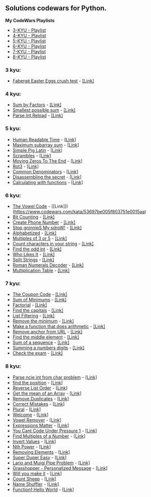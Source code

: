 ## Solutions codewars for Python.


**My CodeWars Playlists**
- [3-KYU - Playlist](https://www.codewars.com/collections/pythonkyu3)
- [4-KYU - Playlist](https://www.codewars.com/collections/pythonkyu4)
- [5-KYU - Playlist](https://www.codewars.com/collections/pythonkyu5)
- [6-KYU - Playlist](https://www.codewars.com/collections/pythonkyu6)
- [7-KYU - Playlist](https://www.codewars.com/collections/pythonkyu7)
- [8-KYU - Playlist](https://www.codewars.com/collections/pythonkyu8)

### 3 kyu:
- [Fabergé Easter Eggs crush test](https://github.com/RuiFSP/CodeWars/blob/main/Python/3kyu/faberge_eggs.py) - [[Link]](https://www.codewars.com/kata/54cb771c9b30e8b5250011d4)

### 4 kyu:
- [Sum by Factors](https://github.com/RuiFSP/CodeWars/blob/main/Python/4%20kyu/sum_for_list.py) - [[Link]](https://www.codewars.com/kata/54d496788776e49e6b00052f)
- [Smallest possible sum](https://github.com/RuiFSP/CodeWars/blob/main/Python/4%20kyu/smallest_possible_sum.py) - [[Link]](https://www.codewars.com/kata/52f677797c461daaf7000740)
- [Parse Int Reload](https://github.com/RuiFSP/CodeWars/blob/main/Python/4%20kyu/parse_int_reload.py) - [[Link]](https://www.codewars.com/kata/525c7c5ab6aecef16e0001a5)

### 5 kyu:
- [Human Readable Time](https://github.com/RuiFSP/CodeWars/blob/main/Python/5%20kyu/make_readable.py) - [[Link]](https://www.codewars.com/kata/52685f7382004e774f0001f7)
- [Maximum subarray sum](https://github.com/RuiFSP/CodeWars/blob/main/Python/5%20kyu/maximum_subarray_sum.py) - [[Link]](https://www.codewars.com/kata/54521e9ec8e60bc4de000d6c)
- [Simple Pig Latin](https://github.com/RuiFSP/CodeWars/blob/main/Python/5%20kyu/pig_it.py) - [[Link]](https://www.codewars.com/kata/520b9d2ad5c005041100000f)
- [Scrambles](https://github.com/RuiFSP/CodeWars/blob/main/Python/5%20kyu/scramble.py) - [[Link]](https://www.codewars.com/kata/55c04b4cc56a697bb0000048)
- [Moving Zeros To The End](https://github.com/RuiFSP/CodeWars/blob/main/Python/5%20kyu/move_zeros.py) - [[Link]](https://www.codewars.com/kata/52597aa56021e91c93000cb0)
- [Rot3](https://github.com/RuiFSP/CodeWars/blob/main/Python/5%20kyu/rot3.py) - [[Link]](https://www.codewars.com/kata/530e15517bc88ac656000716)
- [Common Denominators](https://github.com/RuiFSP/CodeWars/blob/main/Python/5%20kyu/convert_fracts.py) - [[Link]](https://www.codewars.com/kata/54d7660d2daf68c619000d95)
- [Disassembling the secret](https://github.com/RuiFSP/CodeWars/blob/main/Python/5%20kyu/find_the_secret.py) - [[Link]](https://www.codewars.com/kata/59b5896322f6bbe260002aa0)
- [Calculating with functions](https://github.com/RuiFSP/CodeWars/blob/main/Python/5%20kyu/calc_with_funcs.py) - [[Link]](https://www.codewars.com/kata/525f3eda17c7cd9f9e000b39)

### 6 kyu:
- [The Vowel Code](https://github.com/RuiFSP/CodeWars/blob/main/Python/6%20kyu/the_vowel_code.py) - [[Link]])(https://www.codewars.com/kata/53697be005f803751e0015aa)
- [Bit Counting](https://github.com/RuiFSP/CodeWars/blob/main/Python/6%20kyu/count_bits.py) - [[Link]](https://www.codewars.com/kata/526571aae218b8ee490006f4)
- [Create Phone Number](https://github.com/RuiFSP/CodeWars/blob/main/Python/6%20kyu/create_phone_number.py) - [[Link]](https://www.codewars.com/kata/525f50e3b73515a6db000b83)
- [Stop gninnipS My sdroW!](https://github.com/RuiFSP/CodeWars/blob/main/Python/6%20kyu/spin_words.py) - [[Link]](https://www.codewars.com/kata/5264d2b162488dc400000001) 
- [Alphabetized](https://github.com/RuiFSP/CodeWars/blob/main/Python/6%20kyu/alphabetized.py) - [[Link]](https://www.codewars.com/kata/5970df092ef474680a0000c9)
- [Multiples of 3 or 5](https://github.com/RuiFSP/CodeWars/blob/main/Python/6%20kyu/solution.py) - [[Link]](https://www.codewars.com/kata/514b92a657cdc65150000006)
- [Count characters in your string](https://github.com/RuiFSP/CodeWars/blob/main/Python/6%20kyu/count.py) - [[Link]](https://www.codewars.com/kata/52efefcbcdf57161d4000091)
- [Find the odd int](https://github.com/RuiFSP/CodeWars/blob/main/Python/6%20kyu/find_it.py) - [[Link]](https://www.codewars.com/kata/54da5a58ea159efa38000836)
- [Who Likes It](https://github.com/RuiFSP/CodeWars/blob/main/Python/6%20kyu/likes.py) - [[Link]](https://www.codewars.com/kata/5266876b8f4bf2da9b000362)
- [Split Strings](https://github.com/RuiFSP/CodeWars/blob/main/Python/6%20kyu/split_strings.py) - [[Link]](https://www.codewars.com/kata/515de9ae9dcfc28eb6000001)
- [Roman Numerals Decoder](https://github.com/RuiFSP/CodeWars/blob/main/Python/6%20kyu/roman_numerals_decoder.py) - [[Link]](https://www.codewars.com/kata/51b6249c4612257ac0000005)
- [Multiplication Table](https://github.com/RuiFSP/CodeWars/blob/main/Python/6%20kyu/multiplication_table.py) - [[Link]](https://www.codewars.com/kata/534d2f5b5371ecf8d2000a08)


### 7 kyu:
- [The Coupon Code](https://github.com/RuiFSP/CodeWars/blob/main/Python/7%20kyu/checko_coupon.py) - [[Link]](https://www.codewars.com/kata/539de388a540db7fec000642)
- [Sum of Minimums](https://github.com/RuiFSP/CodeWars/blob/main/Python/7%20kyu/sum_of_minimus.py) - [[Link]](https://www.codewars.com/kata/5d5ee4c35162d9001af7d699)
- [Factorial](https://github.com/RuiFSP/CodeWars/blob/main/Python/7%20kyu/factorial.py) - [[Link]](https://www.codewars.com/kata/54ff0d1f355cfd20e60001fc/)
- [Find the capitals](https://github.com/RuiFSP/CodeWars/blob/main/Python/7%20kyu/capitals.py) - [[Link]](https://www.codewars.com/kata/539ee3b6757843632d00026b)
- [List Filtering](https://github.com/RuiFSP/CodeWars/blob/main/Python/7%20kyu/list_filtering.py) - [[Link]](https://www.codewars.com/kata/53dbd5315a3c69eed20002dd)
- [Remove the minimum](https://github.com/RuiFSP/CodeWars/blob/main/Python/7%20kyu/remove_the_minimum.py) - [[Link]](https://www.codewars.com/kata/563cf89eb4747c5fb100001b)
- [Make a function that does arithmetic](https://github.com/RuiFSP/CodeWars/blob/main/Python/7%20kyu/function_does_arithmetic.py) - [[Link]](https://www.codewars.com/kata/583f158ea20cfcbeb400000a)
- [Remove anchor from URL](https://github.com/RuiFSP/CodeWars/blob/main/Python/7%20kyu/remove_anchor.py) - [[Link]](https://www.codewars.com/kata/51f2b4448cadf20ed0000386)
- [Find the middle element](https://github.com/RuiFSP/CodeWars/blob/main/Python/7%20kyu/find_middle_element.py) - [[Link]](https://www.codewars.com/kata/545a4c5a61aa4c6916000755)
- [Sum of a sequence](https://github.com/RuiFSP/CodeWars/blob/main/Python/7%20kyu/sum_a_sequence.py) - [[Link]](https://www.codewars.com/kata/586f6741c66d18c22800010a)
- [Summing a numbers digits](https://github.com/RuiFSP/CodeWars/blob/main/Python/7%20kyu/summing_number_digits.py) - [[Link]](https://www.codewars.com/kata/52f3149496de55aded000410)
- [Check the exam](https://github.com/RuiFSP/CodeWars/blob/main/Python/7%20kyu/check_the_exam.py) - [[Link]](https://www.codewars.com/kata/5a3dd29055519e23ec000074)

### 8 kyu:
- [Parse ncie int from char problem](https://github.com/RuiFSP/CodeWars/blob/main/Python/8%20kyu/get_age.py) - [[Link]](https://www.codewars.com/kata/557cd6882bfa3c8a9f0000c1)
- [find the position](https://github.com/RuiFSP/CodeWars/blob/main/Python/8%20kyu/find_the_position.py) - [[Link]](https://www.codewars.com/kata/5808e2006b65bff35500008f)
- [Reverse List Order](https://github.com/RuiFSP/CodeWars/blob/main/Python/8%20kyu/reverse_list.py) - [[Link]](https://www.codewars.com/kata/53da6d8d112bd1a0dc00008b)
- [Get the mean of an Array](https://github.com/RuiFSP/CodeWars/blob/main/Python/8%20kyu/mean_array.py) - [[Link]](https://www.codewars.com/kata/563e320cee5dddcf77000158)
- [Remove Duplicates](https://github.com/RuiFSP/CodeWars/blob/main/Python/8%20kyu/remove_duplicates.py) - [[Link]](https://www.codewars.com/kata/57a5b0dfcf1fa526bb000118)
- [Correct Mistakes](https://github.com/RuiFSP/CodeWars/blob/main/Python/8%20kyu/correct_mistakes.py) - [[Link]](https://www.codewars.com/kata/577bd026df78c19bca0002c0)
- [Plural](https://github.com/RuiFSP/CodeWars/blob/main/Python/8%20kyu/plural.py) - [[Link]](https://www.codewars.com/kata/52ceafd1f235ce81aa00073a)
- [Welcome](https://github.com/RuiFSP/CodeWars/blob/main/Python/8%20kyu/welcome.py) - [[Link]](https://www.codewars.com/kata/577ff15ad648a14b780000e7)
- [Vowel Remover](https://github.com/RuiFSP/CodeWars/blob/main/Python/8%20kyu/vowel_remover.py) - [[Link]](https://www.codewars.com/kata/5547929140907378f9000039)
- [Expressions Matter](https://github.com/RuiFSP/CodeWars/blob/main/Python/8%20kyu/expressions_matter.py) - [[Link]](https://www.codewars.com/kata/5ae62fcf252e66d44d00008e)
- [You Cant Code Under Pressure 1](https://github.com/RuiFSP/CodeWars/blob/main/Python/8%20kyu/code_under_pressure.py) - [[Link]](https://www.codewars.com/kata/53ee5429ba190077850011d4)
- [Find Multiples of a Number](https://github.com/RuiFSP/CodeWars/blob/main/Python/8%20kyu/find_multiples.py) - [[Link]](https://www.codewars.com/kata/58ca658cc0d6401f2700045f)
- [Invert Values](https://github.com/RuiFSP/CodeWars/blob/main/Python/8%20kyu/insert_values.py) - [[Link]](https://www.codewars.com/kata/5899dc03bc95b1bf1b0000ad)
- [Nth Power](https://github.com/RuiFSP/CodeWars/blob/main/Python/8%20kyu/nth_power.py) - [[Link]](https://www.codewars.com/kata/57d814e4950d8489720008db)
- [Removing Elements](https://github.com/RuiFSP/CodeWars/blob/main/Python/8%20kyu/removing_elements.py) - [[Link]](https://www.codewars.com/kata/5769b3802ae6f8e4890009d2)
- [Super Duper Easy](https://github.com/RuiFSP/CodeWars/blob/main/Python/8%20kyu/super_duper_easy.py) - [[Link]](https://www.codewars.com/kata/55a5bfaa756cfede78000026)
- [Lario and Muigi Pipe Problem](https://github.com/RuiFSP/CodeWars/blob/main/Python/8%20kyu/pipe_problem.py) - [[Link]](https://www.codewars.com/kata/56b29582461215098d00000f)
- [Grasshopper - Personalized Message](https://github.com/RuiFSP/CodeWars/blob/main/Python/8%20kyu/grasshopper_message.py) - [[Link]](https://www.codewars.com/kata/5772da22b89313a4d50012f7)
- [Will you make it](https://github.com/RuiFSP/CodeWars/blob/main/Python/8%20kyu/zero_fuel.py) - [[Link]](https://www.codewars.com/kata/5861d28f124b35723e00005e)
- [Count Sheep](https://github.com/RuiFSP/CodeWars/blob/main/Python/8%20kyu/count_sheep.py) - [[Link]](https://www.codewars.com/kata/5b077ebdaf15be5c7f000077)
- [Name Shuffler](https://github.com/RuiFSP/CodeWars/blob/main/Python/8%20kyu/name_shuffler.py) - [[Link]](https://www.codewars.com/kata/559ac78160f0be07c200005a)
- [Function1 Hello World](https://github.com/RuiFSP/CodeWars/blob/main/Python/8%20kyu/hello_world.py) - [[Link]](https://www.codewars.com/kata/523b4ff7adca849afe000035)